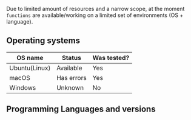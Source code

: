 Due to limited amount of resources and a narrow scope, at the moment `functions` are available/working on a limited set of environments (OS + language).

## Operating systems

| OS name       | Status     | Was tested? |
| ------------- | ---------- | ----------- |
| Ubuntu(Linux) | Available  | Yes         |
| macOS         | Has errors | Yes         |
| Windows       | Unknown    | No          |

## Programming Languages and versions
